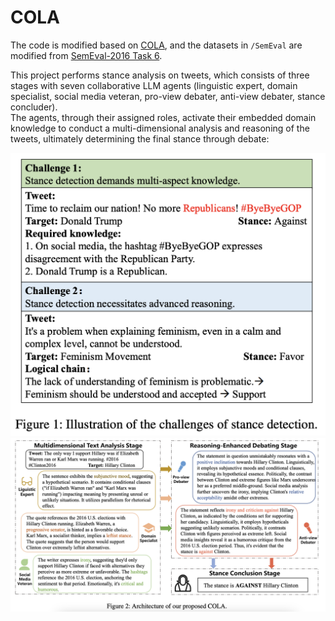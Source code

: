 # COLA

The code is modified based on [COLA](https://github.com/tsinghua-fib-lab/COLA/tree/main), and the datasets in ```/SemEval``` are modified from [SemEval-2016 Task 6](https://alt.qcri.org/semeval2016/task6/index.php?id=data-and-tools).

This project performs stance analysis on tweets, which consists of three stages with seven collaborative LLM agents (linguistic expert, domain specialist, social media veteran, pro-view debater, anti-view debater, stance concluder).  
The agents, through their assigned roles, activate their embedded domain knowledge to conduct a multi-dimensional analysis and reasoning of the tweets, ultimately determining the final stance through debate:

![](https://github.com/WillongWang/Collaborative-Role-Infused-Agents-for-Stance-Detection/blob/main/1.png)  
![](https://github.com/WillongWang/Collaborative-Role-Infused-Agents-for-Stance-Detection/blob/main/2.png)  
